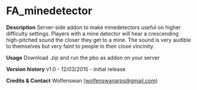 FA_minedetector
==

**Description**
Server-side addon to make minedetectors useful on higher difficulty settings. Players with a mine detector will hear a crescending high-pitched sound the closer they get to a mine. The sound is very audible to themselves but very faint to people in their close vincinity.

**Usage**
Download .zip and run the pbo as addon on your server

**Version history**
v1.0 - 12/03/2015 - initial release

**Credits & Contact**
Wolfenswan (wolfenswanarps@gmail.com)